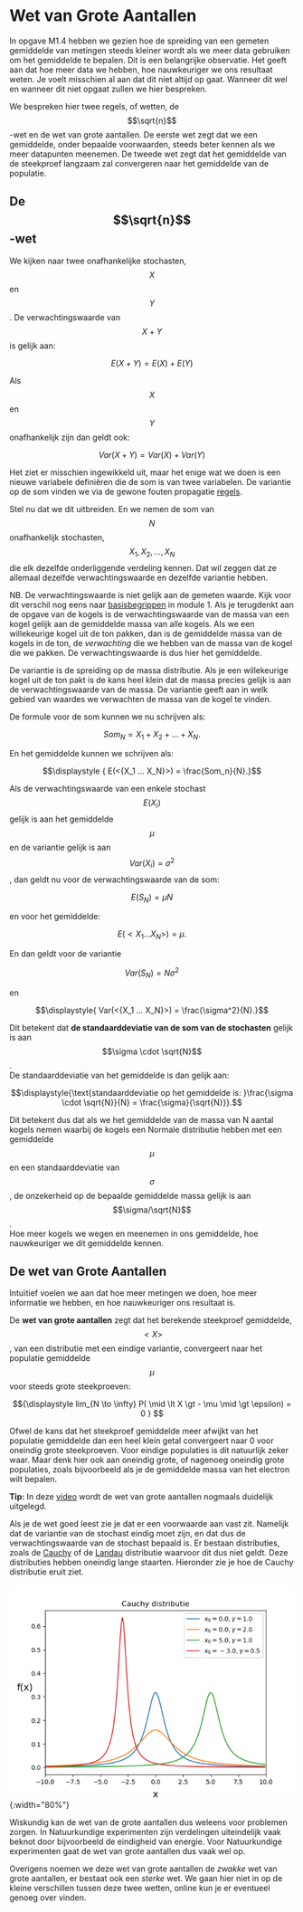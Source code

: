 # Wet van Grote Aantallen

In opgave M1.4 hebben we gezien hoe de spreiding van een gemeten gemiddelde van 
metingen steeds kleiner wordt als we meer data gebruiken om het gemiddelde te bepalen. 
Dit is een belangrijke observatie. Het geeft aan dat hoe meer data we hebben, hoe nauwkeuriger we ons resultaat weten. Je voelt misschien al aan dat dit niet altijd op gaat. Wanneer dit wel en wanneer dit niet opgaat zullen we hier bespreken. 

We bespreken hier twee regels, of wetten, de $$\sqrt{n}$$-wet en de wet van grote aantallen. De eerste wet zegt dat we een gemiddelde, onder bepaalde voorwaarden, steeds beter kennen als we meer datapunten meenemen. De tweede wet zegt dat het gemiddelde van de steekproef langzaam zal convergeren naar het gemiddelde van de populatie.

## De $$\sqrt{n}$$-wet
We kijken naar twee onafhankelijke stochasten, $$X$$ en $$Y$$. De verwachtingswaarde van $$X+Y$$ is gelijk aan:

$$\displaystyle{ E(X+Y)= E(X)+E(Y) }$$ 

Als $$X$$ en $$Y$$ onafhankelijk zijn dan geldt ook:

$$\displaystyle{Var(X+Y)= Var(X)+Var(Y)}$$

Het ziet er misschien ingewikkeld uit, maar het enige wat we doen is een nieuwe variabele definiëren die de som is van twee variabelen. De variantie op de som vinden we via de gewone fouten propagatie [regels](/module-2/foutenpropagatiei). 

Stel nu dat we dit uitbreiden. En we nemen de som van $$N$$ onafhankelijk stochasten, $$X_1,X_2,...,X_N$$  die elk dezelfde onderliggende verdeling kennen. Dat wil zeggen dat ze allemaal dezelfde verwachtingswaarde en dezelfde variantie hebben. 

NB. De verwachtingswaarde is niet gelijk aan de gemeten waarde. Kijk voor dit verschil nog eens naar [basisbegrippen](/module-1/basisbegrippen) in module 1. Als je terugdenkt aan de opgave van de kogels is de verwachtingswaarde van de massa van een kogel gelijk aan de gemiddelde massa van alle kogels. Als we een willekeurige kogel uit de ton pakken, dan is de gemiddelde massa van de kogels in de ton, de *verwachting* die we hebben van de massa van de kogel die we pakken.   De verwachtingswaarde is dus hier het gemiddelde.

De variantie is de spreiding op de massa distributie. Als je een willekeurige kogel uit de ton pakt is de kans heel klein dat de massa precies gelijk is aan de verwachtingswaarde van de massa. De variantie geeft aan in welk gebied van waardes we verwachten de massa van de kogel te vinden.


De formule voor de som kunnen we nu schrijven als:

$$\displaystyle{ Som_N = X_1 + X_2 + ... + X_N.}$$ 

En het gemiddelde kunnen we schrijven als:

$$\displaystyle { E(<{X_1 ... X_N}>) = \frac{Som_n}{N}.}$$

Als de verwachtingswaarde van een enkele stochast $$E(X_i)$$ gelijk is aan het gemiddelde $$\mu$$ en de variantie gelijk is aan $$Var(X_i) = \sigma^2$$, dan geldt nu voor de verwachtingswaarde van de som:  

$$\displaystyle{ E(S_N)= \mu N} $$

en voor het gemiddelde:

$$\displaystyle{E(<{X_1 ... X_N}>) = \mu.}$$  

En dan geldt voor de variantie  

$$\displaystyle{ Var(S_N) = N \sigma^2 } $$ 

en 

$$\displaystyle{ Var(<{X_1 ... X_N}>) = \frac{\sigma^2}{N}.}$$

Dit betekent dat **de standaarddeviatie van de som van de stochasten** gelijk is aan $$\sigma \cdot \sqrt{N}$$.  
De standaarddeviatie van het gemiddelde is dan gelijk aan:  

$$\displaystyle{\text{standaarddeviatie op het gemiddelde is: }\frac{\sigma \cdot \sqrt{N}}{N} = \frac{\sigma}{\sqrt{N}}}.$$

Dit betekent dus dat als we het gemiddelde van de massa van N aantal kogels nemen waarbij de kogels een Normale distributie hebben met een gemiddelde $$\mu$$ en een standaarddeviatie van $$\sigma$$, de onzekerheid op de bepaalde gemiddelde massa gelijk is aan $$\sigma/\sqrt{N}$$.  
Hoe meer kogels we wegen en meenemen in ons gemiddelde, hoe nauwkeuriger we dit gemiddelde kennen. 



## De wet van Grote Aantallen
Intuïtief voelen we aan dat hoe meer metingen we doen, hoe meer informatie we hebben, en hoe nauwkeuriger ons resultaat is. 

De **wet van grote aantallen** zegt dat het berekende steekproef gemiddelde, $$<{X}>$$, van een distributie met een eindige variantie, convergeert naar het populatie gemiddelde $$\mu$$ voor steeds grote steekproeven:<br>
<center>$${\displaystyle lim_{N \to \infty} P( \mid \lt X \gt - \mu \mid \gt \epsilon) = 0 } $$</center>

Ofwel de kans dat het steekproef gemiddelde meer afwijkt van het populatie gemiddelde dan een heel klein getal convergeert naar 0 voor oneindig grote steekproeven. 
Voor eindige populaties is dit natuurlijk zeker waar. Maar denk hier ook aan  oneindig grote, of nagenoeg oneindig grote populaties, zoals bijvoorbeeld als je de gemiddelde massa van het electron wilt bepalen. 

**Tip:** In deze [video](https://www.youtube.com/watch?v=MntX3zWNWec) wordt de wet van grote aantallen nogmaals duidelijk uitgelegd. 

Als je de wet goed leest zie je dat er een voorwaarde aan vast zit. Namelijk dat de variantie van de stochast eindig moet zijn, en dat dus de verwachtingswaarde van de stochast bepaald is. Er bestaan distributies, zoals de [Cauchy](https://nl.wikipedia.org/wiki/Cauchy-verdeling) of de [Landau](https://en.wikipedia.org/wiki/Landau_distribution) distributie waarvoor dit dus niet geldt. Deze distributies hebben oneindig lange staarten. Hieronder zie je hoe de Cauchy distributie eruit ziet.

![](CauchyDistributie.png){:width="80%"} 

Wiskundig kan de wet van de grote aantallen dus weleens voor problemen zorgen. In Natuurkundige experimenten zijn verdelingen uiteindelijk vaak beknot door bijvoorbeeld de eindigheid van energie. Voor Natuurkundige experimenten gaat de wet van grote aantallen dus vaak wel op.

Overigens noemen we deze wet van grote aantallen de *zwakke* wet van grote aantallen, er bestaat ook een *sterke* wet. We gaan hier niet in op de kleine verschillen tussen deze twee wetten, online kun je er eventueel genoeg over vinden.
 




